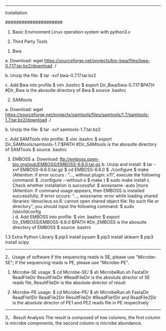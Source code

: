 -----------------------------------------------------------------------------------------------
Installation

#####################

1. Basic Environment
Linux operation system with python3.x

1. Third Party Tools 
1) Bwa

a. Download: 
   wget https://sourceforge.net/projects/bio-bwa/files/bwa-0.7.17.tar.bz2/download ./

b. Unzip the file:
   $ tar -xvf bwa-0.7.17.tar.bz2

c. Add Bwa into profile
   $ vim .bashrc
   $ export Dir_Bwa/bwa-0.7.17:$PATH      #Dir_Bwa is the abosulte directory of Bwa 
   $ source .bashrc

2) SAMtools

a. Download:
   wget https://sourceforge.net/projects/samtools/files/samtools/1.7/samtools-1.7.tar.bz2/download ./

b. Unzip the file:
   $ tar -xvf samtools-1.7.tar.bz2

c. Add SAMTools into profile:
   $ vim .bashrc
   $ export Dir_SAMtools/samtools-1.7:$PATH     #Dir_SAMtools is the abosulte directory of SAMTools
   $ source .bashrc

3) EMBOSS
a. Download:
   ftp://emboss.open-bio.org/pub/EMBOSS/EMBOSS-6.6.0.tar.gz
b. Unzip and install:
   $ tar -xvf EMBOSS-6.6.0.tar.gz
   $ cd EMBOSS-6.6.0
   $ ./configure
   $ make
   (Attention: if error occurs : “…, without plugin: x11”, execute the following command:
     $ ./configure --without-x
     $ make
   ) 
   $ sudo make install
c. Check whether installation is successful:
   $ wossname -auto |more
   (Attention:
    If command usage appears, then EMBOSS is installed successfully; 
    If error occurs: “…, wossname: error while loading shared libraries: libnucleus.so.6: cannot open shared object 
    file: No such file or directory”, you should input the following command:
    $ sudo /sbin/ldconfig    
    )
d. Add EMBOSS into profile:
   $ vim .bashrc
   $ export Dir_EMBOSS/EMBOSS-6.6.0:$PATH              #Dir_EMBOSS is the abosulte directory of EMBOSS
   $ source .bashrc

1.3 Extra Python Library
   $ pip3 install pysam
   $ pip3 install sklearn
   $ pip3 install scipy



-----------------------------------------------------------------------------------------------
2、Usage of software
if the sequencing reads is SE, please use "Microbe-SE";
if the sequencing reads is PE, please use "Microbe-PE".

1) Microbe-SE usage:
   $ cd Microbe-SE/
   $ sh MicrobeRun.sh FastaDir ReadFileDir ResultFileDir     #ReadFileDir is the absolute director of SE reads file, ResultFileDir is the absolute director of result

2) Microbe-PE usage:
   $ cd Microbe-PE/
   $ sh MicrobeRun.sh FastaDir ReadFile1Dir ReadFile2Dir ResultFileDir     #ReadFile1Dir and ReadFile2Dir is the absolute director of PE1 and PE2 reads file in PE respecitvely


-----------------------------------------------------------------------------------------------
3、 Result Analysis
The result is composed of tow columns, the first column is microbe components, the second column is microbe abundance.



